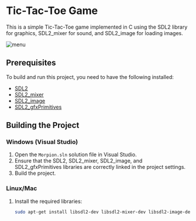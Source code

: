 # Tic-Tac-Toe Game

This is a simple Tic-Tac-Toe game implemented in C using the SDL2 library for graphics, SDL2_mixer for sound, and SDL2_image for loading images.

![menu](https://github.com/user-attachments/assets/6dc16fc9-d2d1-444c-9875-62b56c70d086)


## Prerequisites

To build and run this project, you need to have the following installed:

- [SDL2](https://www.libsdl.org/download-2.0.php)
- [SDL2_mixer](https://www.libsdl.org/projects/SDL_mixer/)
- [SDL2_image](https://www.libsdl.org/projects/SDL_image/)
- [SDL2_gfxPrimitives](http://www.ferzkopp.net/wordpress/2016/01/02/sdl_gfx-sdl2_gfx/)

## Building the Project

### Windows (Visual Studio)

1. Open the `Morpion.sln` solution file in Visual Studio.
2. Ensure that the SDL2, SDL2_mixer, SDL2_image, and SDL2_gfxPrimitives libraries are correctly linked in the project settings.
3. Build the project.

### Linux/Mac

1. Install the required libraries:
   ```bash
   sudo apt-get install libsdl2-dev libsdl2-mixer-dev libsdl2-image-dev
